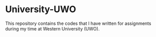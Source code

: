 # University-UWO
This repository contains the codes that I have written for assignments during my time at Western University (UWO).
